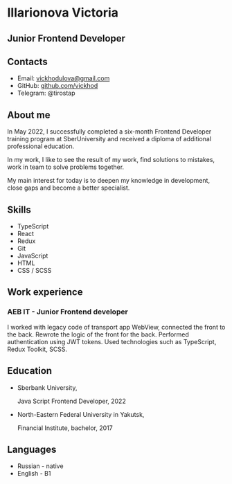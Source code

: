 # Illarionova Victoria
## Junior Frontend Developer
## Contacts
* Email: vickhodulova@gmail.com
* GitHub: [github.com/vickhod](https://github.com/vickhod)
* Telegram: @tirostap

## About me

In May 2022, I successfully completed a six-month Frontend Developer training program
at SberUniversity and received a diploma of additional professional education.

In my work, I like to see the result of my work, find solutions to mistakes, work in
team to solve problems together.

My main interest for today is to deepen my knowledge in development, close gaps and become a better specialist.

## Skills
* TypeScript
* React
* Redux
* Git
* JavaScript
* HTML
* CSS / SCSS

## Work experience
### AEB IT - Junior Frontend developer
I worked with legacy code of transport app WebView, connected the front to the back.
Rewrote the logic of the front for the back.
Performed authentication using JWT tokens.
Used technologies such as TypeScript, Redux Toolkit, SCSS.


## Education

* Sberbank University, 
  
  Java Script Frontend Developer, 2022
* North-Eastern Federal University in Yakutsk, 
  
  Financial Institute, bachelor, 2017

## Languages
* Russian - native
* English - B1